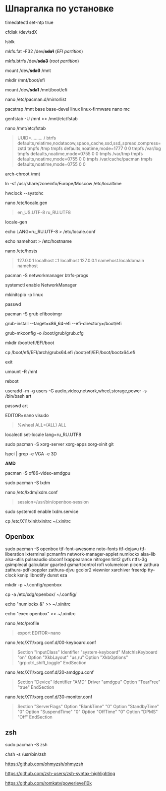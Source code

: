 # Шпаргалка по установке

timedatectl set-ntp true

cfdisk /dev/sdX

lsblk

mkfs.fat -F32 /dev/**~~sda1~~** (*EFI partition*)

mkfs.btrfs /dev/**~~sda3~~** (*root partition*)

mount /dev/**~~sda3~~** /mnt

mkdir /mnt/boot/efi

mount /dev/**~~sda1~~** /mnt/boot/efi

nano /etc/pacman.d/mirrorlist

pacstrap /mnt base base-devel linux linux-firmware nano mc

genfstab -U /mnt >> /mnt/etc/fstab

nano /mnt/etc/fstab 
> UUID=.........       /                btrfs  defaults,relatime,nodatacow,space_cache,ssd,ssd_spread,compress=zstd
> tmpfs /tmp tmpfs defaults,noatime,mode=1777 0 0
> tmpfs /var/log tmpfs defaults,noatime,mode=0755 0 0
> tmpfs /var/tmp tmpfs defaults,noatime,mode=0755 0 0
> tmpfs /var/cache/pacman tmpfs defaults,noatime,mode=0755 0 0

arch-chroot /mnt

ln -sf /usr/share/zoneinfo/Europe/Moscow /etc/localtime

hwclock --systohc

nano /etc/locale.gen 
> en_US.UTF-8 
> ru_RU.UTF8

locale-gen

echo LANG=ru_RU.UTF-8 > /etc/locale.conf

echo namehost > /etc/hostname

nano /etc/hosts
> 127.0.0.1 localhost
> ::1 localhost
> 127.0.0.1 namehost.localdomain namehost

pacman -S networkmanager btrfs-progs

systemctl enable NetworkManager


mkinitcpio -p linux

passwd

pacman -S grub efibootmgr

grub-install --target=x86_64-efi --efi-directory=/boot/efi

grub-mkconfig -o /boot/grub/grub.cfg

mkdir /boot/efi/EFI/boot

cp /boot/efi/EFI/arch/grubx64.efi /boot/efi/EFI/boot/bootx64.efi

exit

umount -R /mnt

reboot

useradd -m -g users -G audio,video,network,wheel,storage,power -s /bin/bash art

passwd art

EDITOR=nano visudo
> %wheel ALL=(ALL) ALL

localectl set-locale lang=ru_RU.UTF8

sudo pacman -S xorg-server xorg-apps xorg-xinit git

lspci | grep -e VGA -e 3D

**AMD**

pacman -S xf86-video-amdgpu

sudo pacman -S lxdm

nano /etc/lxdm/lxdm.conf 
> session=/usr/bin/openbox-session

sudo systemctl enable lxdm.service

cp /etc/X11/xinit/xinitrc ~/.xinitrc

## Openbox
sudo pacman -S openbox ttf-font-awesome noto-fonts ttf-dejavu ttf-liberation lxterminal pcmanfm network-manager-applet numlockx alsa-lib alsa-utils pulseaudio obconf lxappearance nitrogen tint2 gvfs ntfs-3g gsimplecal galculator gparted gsmartcontrol rofi volumeicon picom zathura zathura-pdf-poppler zathura-djvu gcolor2 viewnior xarchiver freerdp tty-clock ksnip libnotify dunst eza

mkdir -p ~/.config/openbox

cp -a /etc/xdg/openbox/ ~/.config/

echo "numlockx &" >> ~/.xinitrc

echo "exec openbox" >> ~/.xinitrc

nano /etc/profile 
> export EDITOR=nano

nano /etc/X11/xorg.conf.d/00-keyboard.conf
> Section "InputClass"
> Identifier "system-keyboard"
> MatchIsKeyboard "on"
> Option "XkbLayout" "us,ru"
> Option "XkbOptions" "grp:ctrl_shift_toggle"
> EndSection

nano /etc/X11/xorg.conf.d/20-amdgpu.conf 
> Section "Device"
> Identifier "AMD"
> Driver "amdgpu"
> Option "TearFree" "true"
> EndSection

 
nano /etc/X11/xorg.conf.d/30-monitor.conf
> Section "ServerFlags"
> Option "BlankTime" "0"
> Option "StandbyTime" "0"
> Option "SuspendTime" "0"
> Option "OffTime" "0"
> Option "DPMS" "Off"
> EndSection

## zsh

sudo pacman -S zsh

chsh -s /usr/bin/zsh

https://github.com/ohmyzsh/ohmyzsh

https://github.com/zsh-users/zsh-syntax-highlighting

https://github.com/romkatv/powerlevel10k

